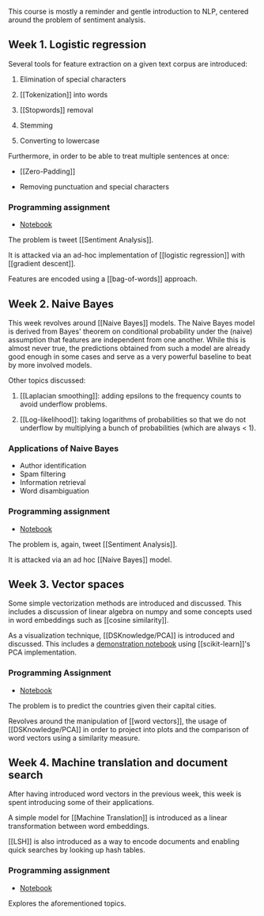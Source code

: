 This course is mostly a reminder and gentle introduction to NLP, centered around the problem of
sentiment analysis.


## Week 1. Logistic regression

Several tools for feature extraction on a given text corpus are introduced:

1) Elimination of special characters

2) [[Tokenization]] into words

3) [[Stopwords]] removal

4) Stemming

5) Converting to lowercase

Furthermore, in order to be able to treat multiple sentences at once:

- [[Zero-Padding]]

- Removing punctuation and special characters

### Programming assignment

- [Notebook](https://github.com/ber2/coursera/blob/master/nlp-specialization/1-classification-vector-spaces/week1-logistic-regression.ipynb)

The problem is tweet [[Sentiment Analysis]].

It is attacked via an ad-hoc implementation of [[logistic regression]] with [[gradient descent]].

Features are encoded using a [[bag-of-words]] approach.


## Week 2. Naive Bayes

This week revolves around [[Naive Bayes]] models. The Naive Bayes model is derived from Bayes' theorem
on conditional probability under the (naive) assumption that features are independent from one
another. While this is almost never true, the predictions obtained from such a model are already
good enough in some cases and serve as a very powerful baseline to beat by more involved models.

Other topics discussed:

1) [[Laplacian smoothing]]: adding epsilons to the frequency counts to avoid underflow problems.

2) [[Log-likelihood]]: taking logarithms of probabilities so that we do not underflow by multiplying a
bunch of probabilities (which are always < 1).

### Applications of Naive Bayes

- Author identification
- Spam filtering
- Information retrieval
- Word disambiguation

### Programming assignment

- [Notebook](https://github.com/ber2/coursera/blob/master/nlp-specialization/1-classification-vector-spaces/week2-naive-bayes.ipynb)

The problem is, again, tweet [[Sentiment Analysis]].

It is attacked via an ad hoc [[Naive Bayes]] model.


## Week 3. Vector spaces

Some simple vectorization methods are introduced and discussed. This includes a discussion of linear
algebra on numpy and some concepts used in word embeddings such as [[cosine similarity]].

As a visualization technique, [[DSKnowledge/PCA]] is introduced and discussed. This includes a [demonstration
notebook](https://github.com/ber2/coursera/blob/master/nlp-specialization/1-classification-vector-spaces/week3-pca-demo.ipynb) using [[scikit-learn]]'s PCA implementation.

### Programming Assignment

- [Notebook](https://github.com/ber2/coursera/blob/master/nlp-specialization/1-classification-vector-spaces/week3-vector-spaces.ipynb)

The problem is to predict the countries given their capital cities.

Revolves around the manipulation of [[word vectors]], the usage of [[DSKnowledge/PCA]] in order to project into plots
and the comparison of word vectors using a similarity measure.


## Week 4. Machine translation and document search

After having introduced word vectors in the previous week, this week is spent introducing some of
their applications.

A simple model for [[Machine Translation]] is introduced as a linear transformation between word embeddings.

[[LSH]] is also introduced as a way to encode documents and enabling quick searches by looking up hash tables.

### Programming assignment

- [Notebook](https://github.com/ber2/coursera/blob/master/nlp-specialization/1-classification-vector-spaces/week4-machine-translation-document-search.ipynb)

Explores the aforementioned topics.
